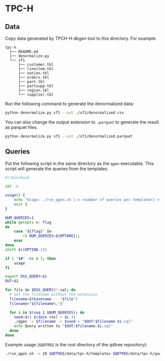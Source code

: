 # TPC-H

## Data

Copy data generated by TPCH-H dbgen tool to this directory. For example:

```
tpc-h
  ├── README.md
  ├── denormalize.py
  └── sf1
      ├── customer.tbl
      ├── lineitem.tbl
      ├── nation.tbl
      ├── orders.tbl
      ├── part.tbl
      ├── partsupp.tbl
      ├── region.tbl
      └── supplier.tbl
```

Run the following command to generate the denormalized data:

```bash
python denormalize.py sf1 --out ./sf1/denormalized.csv
```

You can also change the output extension to `.parquet` to generate the result as parquet files.

```bash
python denormalize.py sf1 --out ./sf1/denormalized.parquet
```

## Queries

Put the following script in the same directory as the `qgen` executable. This script will generate the queries from the templates.

```bash
#!/bin/bash

set -e

usage() {
    echo "Usage: ./run_qgen.sh [-n <number of queries per template>] <template path> <output path>"
    exit 1
}

NUM_QUERIES=1
while getopts n: flag
do
    case "${flag}" in
        n) NUM_QUERIES=${OPTARG};;
    esac
done
shift $((OPTIND-1))

if [ "$#" -ne 2 ]; then
    usage
fi

export DSS_QUERY=$1
OUT=$2

for file in $DSS_QUERY/*.sql; do
  # Get the filename without the extension
  filename=$(basename -- "$file")
  filename="${filename%.*}"

  for i in $(seq 1 $NUM_QUERIES); do
    seed=$(( $(date +%s) + $i ))
    ./qgen -c $filename -r $seed > "$OUT/$filename.$i.sql"
    echo Query written to "$OUT/$filename.$i.sql"
  done
done
```

Example usage (`$QDTREE` is the root directory of the qdtree repository):

```bash
./run_qgen.sh -n 10 $QDTREE/data/tpc-h/templates $QDTREE/data/tpc-h/queries
```
